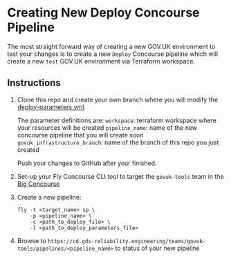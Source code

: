 # Creating New Deploy Concourse Pipeline

The most straight forward way of creating a new GOV.UK environment to test your
changes is to create a new `Deploy` Concourse pipeline which will create a new
`test` GOV.UK environment via Terraform workspace.

## Instructions

1. Clone this repo and create your own branch where you will modify the
   [deploy-parameters.yml](../pipelines/deploy-parameters.yml).

   The parameter definitions are:
   `workspace`: terraform workspace where your resources will be created
   `pipeline_name`: name of the new concourse pipeline that you will create soon
   `govuk_infrastructure_branch`: name of the branch of this repo you just created

   Push your changes to GitHub after your finished.

1. Set-up your Fly Concourse CLI tool to target the `govuk-tools` team in the
   [Big Concourse](https://cd.gds-reliability.engineering/teams/govuk-tools)

1. Create a new pipeline:

   ```shell
   fly -t <target_name> sp \
       -p <pipeline_name> \
       -c <path_to_deploy_file> \
       -l <path_to_deploy_parameters_file>
   ```

1. Browse to `https://cd.gds-reliability.engineering/teams/govuk-tools/pipelines/<pipeline_name>`
   to status of your new pipeline
